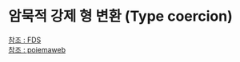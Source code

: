 # 암묵적 강제 형 변환 (Type coercion)

[참조 : FDS](https://github.com/owl423/FDS04_Summary/blob/master/README/0530.md)  
[참조 : poiemaweb](http://poiemaweb.com/js-control-flow#41-암묵적-강제-형-변환-type-coercion)